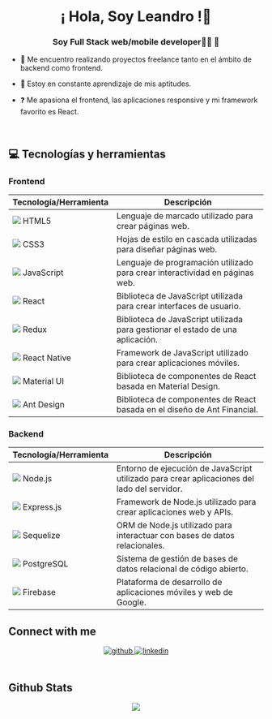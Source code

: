 # <div align="center">¡ Hola, Soy Leandro !💪</div>  
  

### <div align="center">Soy Full Stack web/mobile developer👨‍💻 🚀</div>  
  

- 🔭 Me encuentro realizando proyectos freelance tanto en el ámbito de backend como frontend.  
  

- 🌱 Estoy en constante aprendizaje de mis aptitudes.  
  

- ❓ Me apasiona el frontend, las aplicaciones responsive y mi framework favorito es React.  
  

<br/>  


## 💻 Tecnologías y herramientas

### Frontend

| Tecnología/Herramienta | Descripción |
| --- | --- |
| <img src="https://img.icons8.com/color/48/000000/html-5--v1.png"/> HTML5 | Lenguaje de marcado utilizado para crear páginas web. |
| <img src="https://img.icons8.com/color/48/000000/css3.png"/> CSS3 | Hojas de estilo en cascada utilizadas para diseñar páginas web. |
| <img src="https://img.icons8.com/color/48/000000/javascript--v2.png"/> JavaScript | Lenguaje de programación utilizado para crear interactividad en páginas web. |
| <img src="https://img.icons8.com/color/48/000000/react-native.png"/> React | Biblioteca de JavaScript utilizada para crear interfaces de usuario. |
| <img src="https://img.icons8.com/color/48/000000/redux.png"/> Redux | Biblioteca de JavaScript utilizada para gestionar el estado de una aplicación. |
| <img src="https://img.icons8.com/color/48/000000/react-native.png"/> React Native | Framework de JavaScript utilizado para crear aplicaciones móviles. |
| <img src="https://img.icons8.com/color/48/000000/material-ui.png"/> Material UI | Biblioteca de componentes de React basada en Material Design. |
| <img src="https://img.icons8.com/color/48/000000/ant-design.png"/> Ant Design | Biblioteca de componentes de React basada en el diseño de Ant Financial. |

### Backend

| Tecnología/Herramienta | Descripción |
| --- | --- |
| <img src="https://img.icons8.com/color/48/000000/nodejs.png"/> Node.js | Entorno de ejecución de JavaScript utilizado para crear aplicaciones del lado del servidor. |
| <img src="https://img.icons8.com/color/48/000000/express.png"/> Express.js | Framework de Node.js utilizado para crear aplicaciones web y APIs. |
| <img src="https://img.icons8.com/color/48/000000/database-architecture.png"/> Sequelize | ORM de Node.js utilizado para interactuar con bases de datos relacionales. |
| <img src="https://img.icons8.com/color/48/000000/postgreesql.png"/> PostgreSQL | Sistema de gestión de bases de datos relacional de código abierto. |
| <img src="https://img.icons8.com/color/48/000000/firebase.png"/> Firebase | Plataforma de desarrollo de aplicaciones móviles y web de Google. |



## Connect with me  
<div align="center">
<a href="https://github.com/dylansebastianm" target="_blank">
<img src=https://img.shields.io/badge/github-%2324292e.svg?&style=for-the-badge&logo=github&logoColor=white alt=github style="margin-bottom: 5px;" />
</a>
<a href="https://linkedin.com/in/dylan-sebastian-03706316b" target="_blank">
<img src=https://img.shields.io/badge/linkedin-%231E77B5.svg?&style=for-the-badge&logo=linkedin&logoColor=white alt=linkedin style="margin-bottom: 5px;" />
</a>  
</div>  
  

<br/>  


## Github Stats  
<div align="center"><img src="https://github-readme-stats.vercel.app/api?username=dylan-sebastian-03706316b&show_icons=true&count_private=true&hide_border=true" align="center" /></div>  

<br/>  

